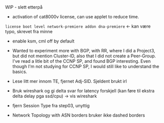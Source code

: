 WIP - slett etterpå

- activation of cat8000v license, can use applet to reduce time.

`license boot level network-premiere addon dna-premiere` <- kan være typo, skrevet fra minne

- enable ksm, cml off by default

- Wanted to experiment more with BGP, with RR, where I did a Project3, but did not mention Cluster-ID, also that I did not create a Peer-Group. I've read a litle bit of the CCNP SP, and found BGP interesting. Even though I'm not studying for CCNP SP, I would still like to understand the basics.

- Lese litt mer innom TE, fjernet Adj-SID. Sjeldent brukt irl

- Bruk wireshark og gi delta svar for latency forskjell (kan føre til ekstra delta delay pga ssd/cpu) -> vis wireshark

- fjern Session Type	fra step03, unyttig

- Network Topology with ASN borders bruker ikke dashed borders
